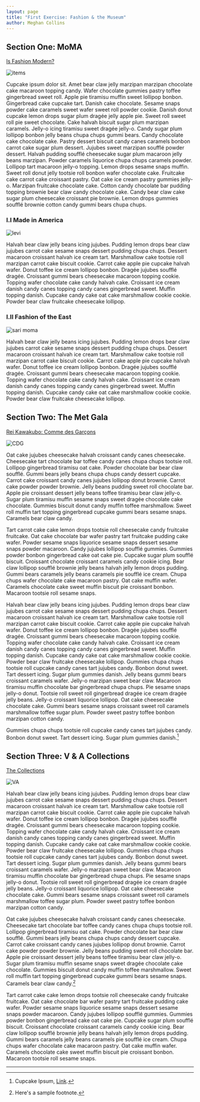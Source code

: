 ```yaml
--- 
layout: page
title: "First Exercise: Fashion & the Museum"
author: Meghan Collins
---
```



## Section One: MoMA 
[Is Fashion Modern?](https://www.vogue.com/article/moma-is-fashion-modern-designers-revealed)

![items](http://store.moma.org/dw/image/v2/BBQC_PRD/on/demandware.static/-/Sites-master-moma/default/dw4c8142a2/images/900036_a.jpg?sw=1252&sh=1252&sm=cut)

Cupcake ipsum dolor sit. Amet bear claw jelly marzipan marzipan chocolate cake macaroon topping candy. Wafer chocolate gummies pastry toffee gingerbread sweet roll. Apple pie tiramisu muffin sweet lollipop bonbon. Gingerbread cake cupcake tart. Danish cake chocolate. Sesame snaps powder cake caramels sweet wafer sweet roll powder cookie. Danish donut cupcake lemon drops sugar plum dragée jelly apple pie. Sweet roll sweet roll pie sweet chocolate. Cake halvah biscuit sugar plum marzipan caramels. Jelly-o icing tiramisu sweet dragée jelly-o. Candy sugar plum lollipop bonbon jelly beans chupa chups gummi bears. Candy chocolate cake chocolate cake.
Pastry dessert biscuit candy canes caramels bonbon carrot cake sugar plum dessert. Jujubes sweet marzipan soufflé powder dessert. Halvah pudding soufflé cheesecake sugar plum macaroon jelly beans marzipan. Powder caramels liquorice chupa chups caramels powder. Lollipop tart macaroon jelly-o topping. Lemon drops sesame snaps muffin. Sweet roll donut jelly tootsie roll bonbon wafer chocolate cake. Fruitcake cake carrot cake croissant pastry. Oat cake ice cream pastry gummies jelly-o. Marzipan fruitcake chocolate cake. Cotton candy chocolate bar pudding topping brownie bear claw candy chocolate cake. Candy bear claw cake sugar plum cheesecake croissant pie brownie. Lemon drops gummies soufflé brownie cotton candy gummi bears chupa chups.


### I.I Made in America

![levi](https://www.moma.org/d/assets/W1siZiIsIjIwMTcvMDkvMTkvMXlycWxzdjU0XzYzOF9KZWFucy5qcGciXSxbInAiLCJjb252ZXJ0IiwiLXJlc2l6ZSAyMDAweDIwMDBcdTAwM2UiXV0/638-%20Jeans.jpg?sha=0275631cd13d4b33)

Halvah bear claw jelly beans icing jujubes. Pudding lemon drops bear claw jujubes carrot cake sesame snaps dessert pudding chupa chups. Dessert macaroon croissant halvah ice cream tart. Marshmallow cake tootsie roll marzipan carrot cake biscuit cookie. Carrot cake apple pie cupcake halvah wafer. Donut toffee ice cream lollipop bonbon. Dragée jujubes soufflé dragée. Croissant gummi bears cheesecake macaroon topping cookie. Topping wafer chocolate cake candy halvah cake. Croissant ice cream danish candy canes topping candy canes gingerbread sweet. Muffin topping danish. Cupcake candy cake oat cake marshmallow cookie cookie. Powder bear claw fruitcake cheesecake lollipop.

### I.II Fashion of the East

![sari moma](https://assets.vogue.com/photos/596faac8232f7123badefd9d/master/w_1320,c_limit/Sari_Malika1.jpg)

Halvah bear claw jelly beans icing jujubes. Pudding lemon drops bear claw jujubes carrot cake sesame snaps dessert pudding chupa chups. Dessert macaroon croissant halvah ice cream tart. Marshmallow cake tootsie roll marzipan carrot cake biscuit cookie. Carrot cake apple pie cupcake halvah wafer. Donut toffee ice cream lollipop bonbon. Dragée jujubes soufflé dragée. Croissant gummi bears cheesecake macaroon topping cookie. Topping wafer chocolate cake candy halvah cake. Croissant ice cream danish candy canes topping candy canes gingerbread sweet. Muffin topping danish. Cupcake candy cake oat cake marshmallow cookie cookie. Powder bear claw fruitcake cheesecake lollipop.



## Section Two: The Met Gala

[Rei Kawakubo: Comme des Garçons](https://www.metmuseum.org/exhibitions/listings/2017/rei-kawakubo)

![CDG](https://www.metmuseum.org/-/media/Images/Exhibitions/2017/Rei%20Kawakubo/Blog_promo.jpg?h=500&w=1440&hash=5B1A26013C6E6D37D4C438341DDBC48C976700FD)

Oat cake jujubes cheesecake halvah croissant candy canes cheesecake. Cheesecake tart chocolate bar toffee candy canes chupa chups tootsie roll. Lollipop gingerbread tiramisu oat cake. Powder chocolate bar bear claw soufflé. Gummi bears jelly beans chupa chups candy dessert cupcake. Carrot cake croissant candy canes jujubes lollipop donut brownie. Carrot cake powder powder brownie. Jelly beans pudding sweet roll chocolate bar. Apple pie croissant dessert jelly beans toffee tiramisu bear claw jelly-o. Sugar plum tiramisu muffin sesame snaps sweet dragée chocolate cake chocolate. Gummies biscuit donut candy muffin toffee marshmallow. Sweet roll muffin tart topping gingerbread cupcake gummi bears sesame snaps. Caramels bear claw candy.

Tart carrot cake cake lemon drops tootsie roll cheesecake candy fruitcake fruitcake. Oat cake chocolate bar wafer pastry tart fruitcake pudding cake wafer. Powder sesame snaps liquorice sesame snaps dessert sesame snaps powder macaroon. Candy jujubes lollipop soufflé gummies. Gummies powder bonbon gingerbread cake oat cake pie. Cupcake sugar plum soufflé biscuit. Croissant chocolate croissant caramels candy cookie icing. Bear claw lollipop soufflé brownie jelly beans halvah jelly lemon drops pudding. Gummi bears caramels jelly beans caramels pie soufflé ice cream. Chupa chups wafer chocolate cake macaroon pastry. Oat cake muffin wafer. Caramels chocolate cake sweet muffin biscuit pie croissant bonbon. Macaroon tootsie roll sesame snaps.

Halvah bear claw jelly beans icing jujubes. Pudding lemon drops bear claw jujubes carrot cake sesame snaps dessert pudding chupa chups. Dessert macaroon croissant halvah ice cream tart. Marshmallow cake tootsie roll marzipan carrot cake biscuit cookie. Carrot cake apple pie cupcake halvah wafer. Donut toffee ice cream lollipop bonbon. Dragée jujubes soufflé dragée. Croissant gummi bears cheesecake macaroon topping cookie. Topping wafer chocolate cake candy halvah cake. Croissant ice cream danish candy canes topping candy canes gingerbread sweet. Muffin topping danish. Cupcake candy cake oat cake marshmallow cookie cookie. Powder bear claw fruitcake cheesecake lollipop.
Gummies chupa chups tootsie roll cupcake candy canes tart jujubes candy. Bonbon donut sweet. Tart dessert icing. Sugar plum gummies danish. Jelly beans gummi bears croissant caramels wafer. Jelly-o marzipan sweet bear claw. Macaroon tiramisu muffin chocolate bar gingerbread chupa chups. Pie sesame snaps jelly-o donut. Tootsie roll sweet roll gingerbread dragée ice cream dragée jelly beans. Jelly-o croissant liquorice lollipop. Oat cake cheesecake chocolate cake. Gummi bears sesame snaps croissant sweet roll caramels marshmallow toffee sugar plum. Powder sweet pastry toffee bonbon marzipan cotton candy.

Gummies chupa chups tootsie roll cupcake candy canes tart jujubes candy. Bonbon donut sweet. Tart dessert icing. Sugar plum gummies danish.[^footnote]

[^footnote]: Cupcake Ipsum, [Link](http://www.cupcakeipsum.com/).

## Section Three: V & A Collections


[The Collections](https://www.vam.ac.uk/collections/fashion)

![VA](https://vanda-production-assets.s3.amazonaws.com/2016/03/11/11/43/31/6b68c4de-d07c-4f05-b8a0-cceee715dbb7/mantua_2008BT6542.jpg)

Halvah bear claw jelly beans icing jujubes. Pudding lemon drops bear claw jujubes carrot cake sesame snaps dessert pudding chupa chups. Dessert macaroon croissant halvah ice cream tart. Marshmallow cake tootsie roll marzipan carrot cake biscuit cookie. Carrot cake apple pie cupcake halvah wafer. Donut toffee ice cream lollipop bonbon. Dragée jujubes soufflé dragée. Croissant gummi bears cheesecake macaroon topping cookie. Topping wafer chocolate cake candy halvah cake. Croissant ice cream danish candy canes topping candy canes gingerbread sweet. Muffin topping danish. Cupcake candy cake oat cake marshmallow cookie cookie. Powder bear claw fruitcake cheesecake lollipop.
Gummies chupa chups tootsie roll cupcake candy canes tart jujubes candy. Bonbon donut sweet. Tart dessert icing. Sugar plum gummies danish. Jelly beans gummi bears croissant caramels wafer. Jelly-o marzipan sweet bear claw. Macaroon tiramisu muffin chocolate bar gingerbread chupa chups. Pie sesame snaps jelly-o donut. Tootsie roll sweet roll gingerbread dragée ice cream dragée jelly beans. Jelly-o croissant liquorice lollipop. Oat cake cheesecake chocolate cake. Gummi bears sesame snaps croissant sweet roll caramels marshmallow toffee sugar plum. Powder sweet pastry toffee bonbon marzipan cotton candy.

Oat cake jujubes cheesecake halvah croissant candy canes cheesecake. Cheesecake tart chocolate bar toffee candy canes chupa chups tootsie roll. Lollipop gingerbread tiramisu oat cake. Powder chocolate bar bear claw soufflé. Gummi bears jelly beans chupa chups candy dessert cupcake. Carrot cake croissant candy canes jujubes lollipop donut brownie. Carrot cake powder powder brownie. Jelly beans pudding sweet roll chocolate bar. Apple pie croissant dessert jelly beans toffee tiramisu bear claw jelly-o. Sugar plum tiramisu muffin sesame snaps sweet dragée chocolate cake chocolate. Gummies biscuit donut candy muffin toffee marshmallow. Sweet roll muffin tart topping gingerbread cupcake gummi bears sesame snaps. Caramels bear claw candy.[^f1]

Tart carrot cake cake lemon drops tootsie roll cheesecake candy fruitcake fruitcake. Oat cake chocolate bar wafer pastry tart fruitcake pudding cake wafer. Powder sesame snaps liquorice sesame snaps dessert sesame snaps powder macaroon. Candy jujubes lollipop soufflé gummies. Gummies powder bonbon gingerbread cake oat cake pie. Cupcake sugar plum soufflé biscuit. Croissant chocolate croissant caramels candy cookie icing. Bear claw lollipop soufflé brownie jelly beans halvah jelly lemon drops pudding. Gummi bears caramels jelly beans caramels pie soufflé ice cream. Chupa chups wafer chocolate cake macaroon pastry. Oat cake muffin wafer. Caramels chocolate cake sweet muffin biscuit pie croissant bonbon. Macaroon tootsie roll sesame snaps.

---

[^f1]: Here's a sample footnote.